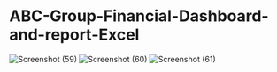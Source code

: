 
# ABC-Group-Financial-Dashboard-and-report-Excel
![Screenshot (59)](https://user-images.githubusercontent.com/61271340/232352608-68e30be7-666e-4159-9c73-c0e44e5a8ba2.png)
![Screenshot (60)](https://user-images.githubusercontent.com/61271340/232352610-038fbd0e-6108-4b3a-bde2-f38e76711ee6.png)
![Screenshot (61)](https://user-images.githubusercontent.com/61271340/232352613-761790cd-de76-4a3b-8650-a4d7f66bb750.png)
